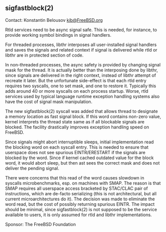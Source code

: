 ## sigfastblock(2) ##

Contact: Konstantin Belousov <kib@FreeBSD.org>

Rtld services need to be async signal safe.  This is needed, for
instance, to provide working symbol bindings in signal handlers.

For threaded processes, libthr interposes all user-installed signal
handlers and saves the signals and related context if signal is
delivered while rtld or libthr are in protected section of code.

In non-threaded processes, the async safety is provided by changing
signal mask for the thread.  It is actually better than the
interposing done by libthr, since signals are delivered in the right
context, instead of libthr attempt of recreate it later.  But the
unfortunate side-effect is that each rtld entry requires two syscalls,
one to set mask, and one to restore it.  Typically this adds around 40
or more syscalls on each process startup.  Worse, rtld services used
by typical language runtime exception handling systems also have the
cost of signal mask manipulation.

The new sigfastblock(2) syscall was added that allows thread to
designate a memory location as fast signal block.  If this word
contains non-zero value, kernel interprets the thread state same as if
all blockable signals are blocked.  The facility drastically improves
exception handling speed on FreeBSD.

Since signals might abort interruptible sleeps, initial implementation
read the blocking word on each syscall entry.  This is needed to
ensure that userspace does not see spurious EINTR/ERESTART if the
signals are blocked by the word.  Since if kernel cached outdated
value for the block word, it would abort sleep, but then ast sees the
correct mask and does not deliver the pending signal.

There were concerns that this read of the word causes slowdown in
syscalls microbenchmarks, esp. on machines with SMAP.  The reason is
that SMAP requires all userspace access bracketed by STAC/CLAC pair of
instructions, which are de-facto serializing (this is not
architectural, but all current microarchitectures do it).  The
decision was made to eliminate the word read, but the cost of possibly
returning spurious EINTR.  The impact should be minimal, since
sigfastblock(2) is not supposed to be the service available to users,
it is only assumed for rtld and libthr implementations.

Sponsor: The FreeBSD Foundation 
